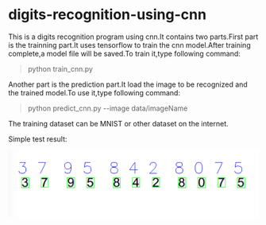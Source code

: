 # digits-recognition-using-cnn

This is a digits recognition program using cnn.It contains two parts.First part is the trainning part.It uses tensorflow to train the cnn model.After training complete,a model file will be saved.To train it,type following command:

> python train_cnn.py

Another part is the prediction part.It load the image to be recognized and the trained model.To use it,type following command:

>python predict_cnn.py --image data/imageName 

The training dataset can be MNIST or other dataset on the internet.

Simple test result:

![Aaron Swartz](https://github.com/nicholas-tien/digits-recognition-using-cnn/blob/master/data/test_result.png)
